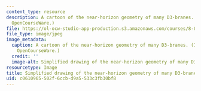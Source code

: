 ```yaml
---
content_type: resource
description: A cartoon of the near-horizon geometry of many D3-branes. (Image by MIT
  OpenCourseWare.)
file: https://ol-ocw-studio-app-production.s3.amazonaws.com/courses/8-821-string-theory-fall-2008/c0610965502f6ccbd9a5533c3fb30bf8_8-821f08.jpg
file_type: image/jpeg
image_metadata:
  caption: A cartoon of the near-horizon geometry of many D3-branes. (Image by MIT
    OpenCourseWare.)
  credit: ''
  image-alt: Simplified drawing of the near-horizon geometry of many D3-branes.
resourcetype: Image
title: Simplified drawing of the near-horizon geometry of many D3-branes
uid: c0610965-502f-6ccb-d9a5-533c3fb30bf8
---
```

